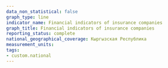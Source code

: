```yaml
---
data_non_statistical: false
graph_type: line
indicator_name: Financial indicators of insurance companies
graph_title: Financial indicators of insurance companies
reporting_status: complete
national_geographical_coverage: Кыргызская Республика
measurement_units: 
tags:
- custom.national
---
```

